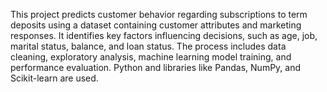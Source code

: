 This project predicts customer behavior regarding subscriptions to term deposits using a dataset containing customer attributes and marketing responses. It identifies key factors influencing decisions, such as age, job, marital status, balance, and loan status.
The process includes data cleaning, exploratory analysis, machine learning model training, and performance evaluation. Python and libraries like Pandas, NumPy, and Scikit-learn are used.
